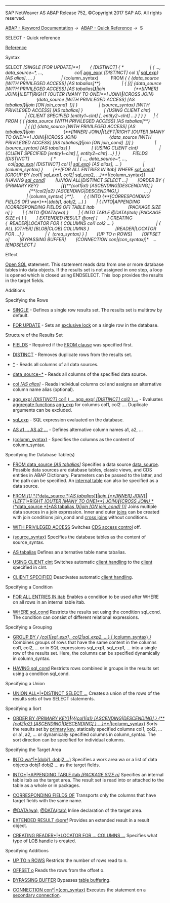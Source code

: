   

* * *

SAP NetWeaver AS ABAP Release 752, ©Copyright 2017 SAP AG. All rights reserved.

[ABAP - Keyword Documentation](javascript:call_link\('abenabap.htm'\)) →  [ABAP - Quick Reference](javascript:call_link\('abenabap_shortref.htm'\)) →  S

SELECT - Quick reference

[Reference](javascript:call_link\('abapselect.htm'\))

Syntax

SELECT *\[*SINGLE *\[*FOR UPDATE*\]**\]*
       *{* *\[*DISTINCT*\]* *{* \*
                    *|* *{* ..., data\_source~\*, ...,
                        col*|* [agg\_exp](javascript:call_link\('abenaggregate_shortref.htm'\))( *\[*DISTINCT*\]* col )*|* [sql\_exp](javascript:call_link\('abensql_exp_shortref.htm'\))*}* *\[*AS alias*\]*, ... *}*
                    *|* (column\_syntax)
         FROM *{* *{* *{*data\_source *\[*WITH PRIVILEGED ACCESS*\]* *\[*AS tabalias*\]**}*
                *|* *{* *\[*(*\]* *{*data\_source *\[*WITH PRIVILEGED ACCESS*\]* *\[*AS tabalias*\]**}**|*join
                      *{**\[*INNER*\]* JOIN*}**|**{*LEFT*|*RIGHT *\[*OUTER *\[*MANY TO ONE*\]**\]* JOIN*}**|**{*CROSS JOIN*}*
                         *{*data\_source *\[*WITH PRIVILEGED ACCESS*\]* *\[*AS tabalias*\]**}**|*join *\[*ON join\_cond*\]*  *\[*)*\]* *}*
                *|* (source\_syntax) *\[*WITH PRIVILEGED ACCESS*\]* *\[*AS tabalias*\]* *}*
                *\[* *{*USING CLIENT clnt*}*
                *|* *{*CLIENT SPECIFIED *\[*entity1~clnt*\]* *\[*, entity2~clnt*\]* ...*}* *\]* *}* *}*
     *|* *{* FROM *{* *{* *{*data\_source *\[*WITH PRIVILEGED ACCESS*\]* *\[*AS tabalias*\]**}*
                *|* *{* *\[*(*\]* *{*data\_source *\[*WITH PRIVILEGED ACCESS*\]* *\[*AS tabalias*\]**}**|*join
                      *{**\[*INNER*\]* JOIN*}**|**{*LEFT*|*RIGHT *\[*OUTER *\[*MANY TO ONE*\]**\]* JOIN*}**|**{*CROSS JOIN*}*
                         *{*data\_source *\[*WITH PRIVILEGED ACCESS*\]* *\[*AS tabalias*\]**}**|*join *\[*ON join\_cond*\]*  *\[*)*\]* *}*
                *|* (source\_syntax) *\[*AS tabalias*\]* *}*
                *\[* *{*USING CLIENT clnt*}*
                *|* *{*CLIENT SPECIFIED *\[*entity1~clnt*\]* *\[*, entity2~clnt*\]* ...*}* *\]* *}*
         FIELDS *\[*DISTINCT*\]*
                *{* \*
                *|* *{* ..., data\_source~\*, ...,
                    col*|*[agg\_exp](javascript:call_link\('abenaggregate_shortref.htm'\))( *\[*DISTINCT*\]* col )*|* [sql\_exp](javascript:call_link\('abensql_exp_shortref.htm'\))*}* *\[*AS alias*\]*, ... *}*
                *|* (column\_syntax) *}*
       *\[**\[*FOR ALL ENTRIES IN itab*\]* WHERE [sql\_cond](javascript:call_link\('abensql_cond_shortref.htm'\))*\]*
       *\[*GROUP BY *{*col1*|* [sql\_exp1](javascript:call_link\('abensql_exp_shortref.htm'\)), col2*|* [sql\_exp2](javascript:call_link\('abensql_exp_shortref.htm'\)), ...*}**|*(column\_syntax)*\]*
       *\[*HAVING [sql\_cond](javascript:call_link\('abensql_cond_shortref.htm'\))*\]*
       *\[*UNION ALL*|*DISTINCT SELECT ...*\]*
       *\[*ORDER BY *{* *{*PRIMARY KEY*}*
                 *|**{**{**{*col1*|*a1*}* *\[*ASCENDING*|*DESCENDING*\]*,*}*
                   *{**{*col2*|*a2*}* *\[*ASCENDING*|*DESCENDING*\]*,*}*
                   ... *}*
                 *|* (column\_syntax) *}**\]*.
       *{* *{* INTO *{**\[*CORRESPONDING FIELDS OF*\]* wa*}**|*(dobj1, dobj2, ...) *}*
       *|* *{* INTO*|*APPENDING *\[*CORRESPONDING FIELDS OF*\]* TABLE itab
                          *\[*PACKAGE SIZE n*\]* *}*
       *|* *{* INTO @DATA(wa) *}*
       *|* *{* INTO TABLE @DATA(itab) *\[*PACKAGE SIZE n*\]* *}* *}*
       *\[* EXTENDED RESULT @oref *\]*
       *\[* CREATING *{*  READER*|*LOCATOR FOR *{* COLUMNS col1 col2 ... *}*
                                 *|* *{* ALL *\[*OTHER*\]* *\[*BLOB*|*CLOB*\]* COLUMNS *}*
                    *\[*READER*|*LOCATOR FOR ...*\]* *}*
                *|* *{*  (crea\_syntax) *}* *\]*
       *\[*UP TO n ROWS*\]*
       *\[*OFFSET o*\]*
       *\[*BYPASSING BUFFER*\]*
       *\[*CONNECTION con*|*(con\_syntax)*\]*
  ...
*\[*ENDSELECT.*\]*

Effect

[Open SQL](javascript:call_link\('abenopen_sql_glosry.htm'\) "Glossary Entry") statement. This statement reads data from one or more database tables into data objects. If the results set is not assigned in one step, a loop is opened which is closed using ENDSELECT. This loop provides the results in the target fields.

Additions

Specifying the Rows

-   [SINGLE](javascript:call_link\('abapselect_single.htm'\)) - Defines a single row results set. The results set is multirow by default.
    
-   [FOR UPDATE](javascript:call_link\('abapselect_single.htm'\)) - Sets an [exclusive lock](javascript:call_link\('abenexclusive_lock_glosry.htm'\) "Glossary Entry") on a single row in the database.
    

Structure of the Results Set

-   [FIELDS](javascript:call_link\('abapselect.htm'\)) - Required if the [FROM clause](javascript:call_link\('abapfrom_clause.htm'\)) was specified first.
    
-   [DISTINCT](javascript:call_link\('abapselect_clause.htm'\)) - Removes duplicate rows from the results set.
    
-   [\*](javascript:call_link\('abapselect_list.htm'\)) - Reads all columns of all data sources.
    
-   [data\_source~\*](javascript:call_link\('abapselect_list.htm'\)) - Reads all columns of the specified data source.
    
-   [col *\[*AS alias*\]*](javascript:call_link\('abapselect_list.htm'\)) - Reads individual columns col and assigns an alternative column name alias (optional).
    
-   [agg\_exp( *\[*DISTINCT*\]* col1 ) ... agg\_exp( *\[*DISTINCT*\]* col2 ) ...](javascript:call_link\('abapselect_aggregate.htm'\)) - Evaluates [aggregate functions](javascript:call_link\('abenaggregate_function_glosry.htm'\) "Glossary Entry") [agg\_exp](javascript:call_link\('abenaggregate_shortref.htm'\)) for columns col1, col2 .... Duplicate arguments can be excluded.
    
-   [sql\_exp](javascript:call_link\('abapsql_expr.htm'\)) - SQL expression evaluated on the database.
    
-   [AS a1 ... AS a2 ...](javascript:call_link\('abapselect_list.htm'\)) - Defines alternative column names a1, a2, ...
    
-   [(column\_syntax)](javascript:call_link\('abapselect_list.htm'\)) - Specifies the columns as the content of column\_syntax.
    

Specifying the Database Table(s)

-   [FROM data\_source *\[*AS tabalias*\]*](javascript:call_link\('abapfrom_clause.htm'\))
    Specifies a data source [data\_source](javascript:call_link\('abapselect_data_source.htm'\)). Possible data sources are database tables, classic views, and CDS entities in ABAP Dictionary. Parameters can be passed to the latter, and the path can be specified. An [internal table](javascript:call_link\('abapselect_itab.htm'\)) can also be specified as a data source.
    
-   [FROM *\[*(*\]* *{*data\_source *\[*AS tabalias*\]**}**|*join
    *{**\[*INNER*\]* JOIN*}**|**{*LEFT*|*RIGHT *\[*OUTER *\[*MANY TO ONE*\]**\]* JOIN*}**|**{*CROSS JOIN*}*
    *{*data\_source *\[*AS tabalias *\]**}**|*join *\[*ON join\_cond*\]* *\[*)*\]*](javascript:call_link\('abapselect_join.htm'\))
    Joins multiple data sources in a join expression. Inner and outer [joins](javascript:call_link\('abapselect_join.htm'\)) can be created with join conditions join\_cond and [cross joins](javascript:call_link\('abapselect_join.htm'\)) without conditions.
    
-   [WITH PRIVILEGED ACCESS](javascript:call_link\('abapselect_data_source.htm'\))
    Switches [CDS access control](javascript:call_link\('abencds_access_control_glosry.htm'\) "Glossary Entry") off.
    
-   [(source\_syntax)](javascript:call_link\('abapfrom_clause.htm'\))
    Specifies the database tables as the content of source\_syntax.
    
-   [AS tabalias](javascript:call_link\('abapfrom_clause.htm'\))
    Defines an alternative table name tabalias.
    
-   [USING CLIENT clnt](javascript:call_link\('abapselect_client.htm'\))
    Switches automatic [client handling](javascript:call_link\('abenclient_handling_glosry.htm'\) "Glossary Entry") to the [client](javascript:call_link\('abenclient_glosry.htm'\) "Glossary Entry") specified in clnt.
    
-   [CLIENT SPECIFIED](javascript:call_link\('abapselect_client.htm'\))
    Deactivates automatic [client handling](javascript:call_link\('abenclient_handling_glosry.htm'\) "Glossary Entry").
    

Specifying a Condition

-   [FOR ALL ENTRIES IN itab](javascript:call_link\('abenwhere_logexp_itab.htm'\))
    Enables a condition to be used after WHERE on all rows in an internal table itab.
    
-   [WHERE sql\_cond](javascript:call_link\('abapwhere.htm'\))
    Restricts the results set using the condition sql\_cond. The condition can consist of different relational expressions.
    

Specifying a Grouping

-   [GROUP BY *{* *{*col1*|*sql\_exp1,  col2*|*sql\_exp2, ...*}* *|* (column\_syntax) *}*](javascript:call_link\('abapgroupby_clause.htm'\))
    Combines groups of rows that have the same content in the columns col1, col2, ... or in SQL expressions sql\_exp1, sql\_exp1, ... into a single row of the results set. Here, the columns can be specified dynamically in column\_syntax.
    
-   [HAVING sql\_cond](javascript:call_link\('abaphaving_clause.htm'\))
    Restricts rows combined in groups in the results set using a condition sql\_cond.
    

Specifying a Union

-   [UNION ALL*|*DISTINCT SELECT ...](javascript:call_link\('abapunion_clause.htm'\))
    Creates a union of the rows of the results sets of two SELECT statements.
    

Specifying a Sort

-   [ORDER BY
    *{*PRIMARY KEY*}**|**{**{**{*col1*|*a1*}* *\[*ASCENDING*|*DESCENDING*\]*,*}*
    *{**{*col2*|*a2*}* *\[*ASCENDING*|*DESCENDING*\]*,*}* ...*}**|*(column\_syntax)](javascript:call_link\('abaporderby_clause.htm'\))
    Sorts the results set by [primary key](javascript:call_link\('abenprimary_key_glosry.htm'\) "Glossary Entry"), statically specified columns col1, col2, ... or a1, a2, ... or dynamically specified columns in column\_syntax. The sort direction can be specified for individual columns.
    

Specifying the Target Area

-   [INTO wa*|*(dobj1, dobj2 ...)](javascript:call_link\('abapinto_clause.htm'\))
    Specifies a work area wa or a list of data objects dobj1 dobj2 ... as the target fields.
    
-   [INTO*|*APPENDING TABLE itab *\[*PACKAGE SIZE n*\]*](javascript:call_link\('abapinto_clause.htm'\))
    Specifies an internal table itab as the target area. The result set is read into or attached to the table as a whole or in packages.
    
-   [CORRESPONDING FIELDS OF](javascript:call_link\('abapinto_clause.htm'\))
    Transports only the columns that have target fields with the same name.
    
-   [@DATA(wa)](javascript:call_link\('abapinto_clause.htm'\)), [@DATA(itab)](javascript:call_link\('abapinto_clause.htm'\))
    Inline declaration of the target area.
    
-   [EXTENDED RESULT @oref](javascript:call_link\('abapselect_extended_result.htm'\))
    Provides an extended result in a result object.
    
-   [CREATING READER*|*LOCATOR FOR ... COLUMNS ...](javascript:call_link\('abapselect_creating.htm'\))
    Specifies what type of [LOB handle](javascript:call_link\('abenlob_handle_glosry.htm'\) "Glossary Entry") is created.
    

Specifying Additions

-   [UP TO n ROWS](javascript:call_link\('abapselect_up_to_offset.htm'\))
    Restricts the number of rows read to n.
    
-   [OFFSET o](javascript:call_link\('abapselect_up_to_offset.htm'\))
    Reads the rows from the offset o.
    
-   [BYPASSING BUFFER](javascript:call_link\('abapselect_additions.htm'\))
    Bypasses [table buffering](javascript:call_link\('abensap_buffering_glosry.htm'\) "Glossary Entry").
    
-   [CONNECTION con*|*(con\_syntax)](javascript:call_link\('abapselect_additions.htm'\))
    Executes the statement on a [secondary connection](javascript:call_link\('abensecondary_db_connection_glosry.htm'\) "Glossary Entry").